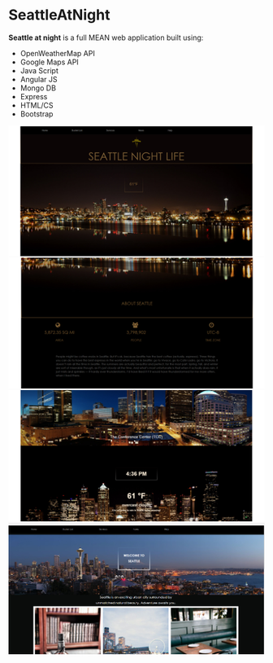 # SeattleAtNight
<strong>Seattle at night</strong> is a full MEAN web application built using: 
<ul>
    <li> OpenWeatherMap API</li>
    <li> Google Maps API  </li>
    <li> Java Script </li>
    <li> Angular JS </li>
    <li> Mongo DB </li>
    <li> Express </li>
    <li> HTML/CS </li>
    <li> Bootstrap </li>    
</ul>

![Alt text](/images/main.png "Optional Title")
![Alt text](/images/about.png "Optional Title")
![Alt text](/images/weather.png "Optional Title")
![Alt text](/images/bucket_list.png "Optional Title")
